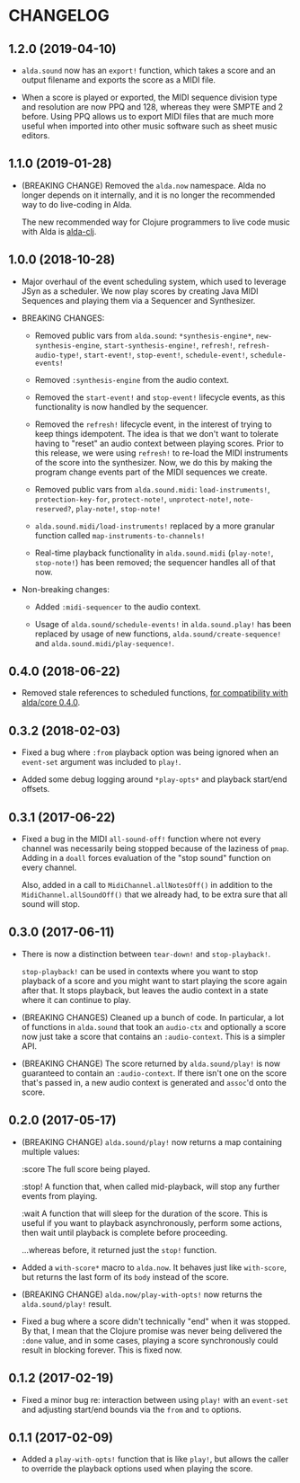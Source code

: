 # CHANGELOG

## 1.2.0 (2019-04-10)

* `alda.sound` now has an `export!` function, which takes a score and an output
  filename and exports the score as a MIDI file.

* When a score is played or exported, the MIDI sequence division type and
  resolution are now PPQ and 128, whereas they were SMPTE and 2 before. Using
  PPQ allows us to export MIDI files that are much more useful when imported
  into other music software such as sheet music editors.

## 1.1.0 (2019-01-28)

* (BREAKING CHANGE) Removed the `alda.now` namespace. Alda no longer depends on
  it internally, and it is no longer the recommended way to do live-coding in
  Alda.

  The new recommended way for Clojure programmers to live code music with Alda
  is [alda-clj].

[alda-clj]: https://github.com/daveyarwood/alda-clj

## 1.0.0 (2018-10-28)

* Major overhaul of the event scheduling system, which used to leverage JSyn as
  a scheduler. We now play scores by creating Java MIDI Sequences and playing
  them via a Sequencer and Synthesizer.

* BREAKING CHANGES:
  * Removed public vars from `alda.sound`: `*synthesis-engine*`,
    `new-synthesis-engine`, `start-synthesis-engine!`, `refresh!`,
    `refresh-audio-type!`, `start-event!`, `stop-event!`, `schedule-event!`,
    `schedule-events!`

  * Removed `:synthesis-engine` from the audio context.

  * Removed the `start-event!` and `stop-event!` lifecycle events, as this
    functionality is now handled by the sequencer.

  * Removed the `refresh!` lifecycle event, in the interest of trying to keep
    things idempotent. The idea is that we don't want to tolerate having to
    "reset" an audio context between playing scores. Prior to this release, we
    were using `refresh!` to re-load the MIDI instruments of the score into the
    synthesizer. Now, we do this by making the program change events part of the
    MIDI sequences we create.

  * Removed public vars from `alda.sound.midi`: `load-instruments!`,
    `protection-key-for`, `protect-note!`, `unprotect-note!`, `note-reserved?`,
    `play-note!`, `stop-note!`

  * `alda.sound.midi/load-instruments!` replaced by a more granular function
    called `map-instruments-to-channels!`

  * Real-time playback functionality in `alda.sound.midi` (`play-note!`,
    `stop-note!`) has been removed; the sequencer handles all of that now.

* Non-breaking changes:
  * Added `:midi-sequencer` to the audio context.

  * Usage of `alda.sound/schedule-events!` in `alda.sound.play!` has been
    replaced by usage of new functions, `alda.sound/create-sequence!` and
    `alda.sound.midi/play-sequence!`.

## 0.4.0 (2018-06-22)

* Removed stale references to scheduled functions, [for compatibility with
  alda/core 0.4.0](https://github.com/alda-lang/alda-core/pull/65).

## 0.3.2 (2018-02-03)

* Fixed a bug where `:from` playback option was being ignored when an
  `event-set` argument was included to `play!`.

* Added some debug logging around `*play-opts*` and playback start/end offsets.

## 0.3.1 (2017-06-22)

* Fixed a bug in the MIDI `all-sound-off!` function where not every channel was
  necessarily being stopped because of the laziness of `pmap`. Adding in a
  `doall` forces evaluation of the "stop sound" function on every channel.

  Also, added in a call to `MidiChannel.allNotesOff()` in addition to the
  `MidiChannel.allSoundOff()` that we already had, to be extra sure that all
  sound will stop.

## 0.3.0 (2017-06-11)

* There is now a distinction between `tear-down!` and `stop-playback!`.

  `stop-playback!` can be used in contexts where you want to stop playback of a
  score and you might want to start playing the score again after that. It stops
  playback, but leaves the audio context in a state where it can continue to
  play.

* (BREAKING CHANGES) Cleaned up a bunch of code. In particular, a lot of
  functions in `alda.sound` that took an `audio-ctx` and optionally a score now
  just take a score that contains an `:audio-context`. This is a simpler API.

* (BREAKING CHANGE) The score returned by `alda.sound/play!` is now guaranteed
  to contain an `:audio-context`. If there isn't one on the score that's passed
  in, a new audio context is generated and `assoc`'d onto the score.

## 0.2.0 (2017-05-17)

* (BREAKING CHANGE) `alda.sound/play!` now returns a map containing multiple
  values:

     :score    The full score being played.

     :stop!    A function that, when called mid-playback, will stop any further
               events from playing.

     :wait     A function that will sleep for the duration of the score. This is
               useful if you want to playback asynchronously, perform some
               actions, then wait until playback is complete before proceeding.

  ...whereas before, it returned just the `stop!` function.

* Added a `with-score*` macro to `alda.now`. It behaves just like `with-score`, but returns the last form of its `body` instead of the score.

* (BREAKING CHANGE) `alda.now/play-with-opts!` now returns the `alda.sound/play!` result.

* Fixed a bug where a score didn't technically "end" when it was stopped. By
  that, I mean that the Clojure promise was never being delivered the `:done`
  value, and in some cases, playing a score synchronously could result in
  blocking forever. This is fixed now.

## 0.1.2 (2017-02-19)

* Fixed a minor bug re: interaction between using `play!` with an `event-set` and adjusting start/end bounds via the `from` and `to` options.

## 0.1.1 (2017-02-09)

* Added a `play-with-opts!` function that is like `play!`, but allows the caller to override the playback options used when playing the score.

